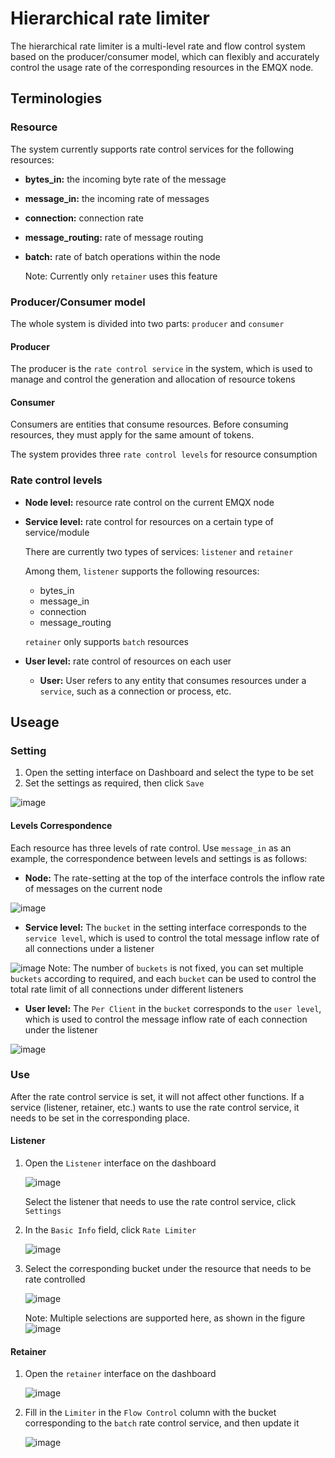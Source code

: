 # Hierarchical rate limiter

The hierarchical rate limiter is a multi-level rate and flow control system based on the producer/consumer model, which can flexibly and accurately control the usage rate of the corresponding resources in the EMQX node.


<a id="org00546cf"></a>

## Terminologies


<a id="orgf5b4d69"></a>

### Resource

The system currently supports rate control services for the following resources:

- **bytes\_in:** the incoming byte rate of the message
- **message\_in:** the incoming rate of messages
- **connection:** connection rate
- **message\_routing:** rate of message routing
- **batch:** rate of batch operations within the node
    
    Note: Currently only `retainer` uses this feature


<a id="org700e263"></a>

### Producer/Consumer model

The whole system is divided into two parts: `producer` and `consumer`


<a id="org693255d"></a>

#### Producer

The producer is the `rate control service` in the system, which is used to manage and control the generation and allocation of resource tokens


<a id="org0b1fde9"></a>

#### Consumer

Consumers are entities that consume resources. Before consuming resources, they must apply for the same amount of tokens.

The system provides three `rate control levels` for resource consumption


<a id="org310b56a"></a>

### Rate control levels

- **Node level:** resource rate control on the current EMQX node
- **Service level:** rate control for resources on a certain type of service/module

    There are currently two types of services: `listener` and `retainer`

    Among them, `listener` supports the following resources:

    - bytes\_in
    - message\_in
    - connection
    - message\_routing

    `retainer` only supports `batch` resources
- **User level:** rate control of resources on each user
    - **User:** User refers to any entity that consumes resources under a `service`, such as a connection or process, etc.


<a id="org66b1ab7"></a>

## Useage


<a id="org7e70e34"></a>

### Setting

1. Open the setting interface on Dashboard and select the type to be set
2. Set the settings as required, then click `Save`

![image](./assets/limiter_page.png)


<a id="org8e67475"></a>

#### Levels Correspondence

Each resource has three levels of rate control. Use `message_in` as an example, the correspondence between levels and settings is as follows:

- **Node:** The rate-setting at the top of the interface controls the inflow rate of messages on the current node

![image](./assets/limiter_node_level.png)
- **Service level:** The `bucket` in the setting interface corresponds to the `service level`, which is used to control the total message inflow rate of all connections under a listener

![image](./assets/limiter_fun_level.png)
    Note: The number of `buckets` is not fixed, you can set multiple `buckets` according to required, and each `bucket` can be used to control the total rate limit of all connections under different listeners
- **User level:** The `Per Client` in the `bucket` corresponds to the `user level`, which is used to control the message inflow rate of each connection under the listener

![image](./assets/limiter_cli_level.png)


<a id="orgc8037f1"></a>

### Use

After the rate control service is set, it will not affect other functions. If a service (listener, retainer, etc.) wants to use the rate control service, it needs to be set in the corresponding place.


<a id="org94c5efd"></a>

#### Listener

1. Open the `Listener` interface on the dashboard

    ![image](./assets/limiter_open_listener.png)

    Select the listener that needs to use the rate control service, click `Settings`
2. In the `Basic Info` field, click `Rate Limiter`

    ![image](./assets/limiter_set_limiter_in_listener.png)

3. Select the corresponding bucket under the resource that needs to be rate controlled

    ![image](./assets/limiter_chose_bucket.png)


    Note: Multiple selections are supported here, as shown in the figure
    ![image](./assets/limiter_multi_chose.png)


<a id="org1d79363"></a>

#### Retainer

1. Open the `retainer` interface on the dashboard

    ![image](./assets/limiter_open_retain.png)

2. Fill in the `Limiter` in the `Flow Control` column with the bucket corresponding to the `batch` rate control service, and then update it

    ![image](./assets/limiter_set_retainer_bucket.png)